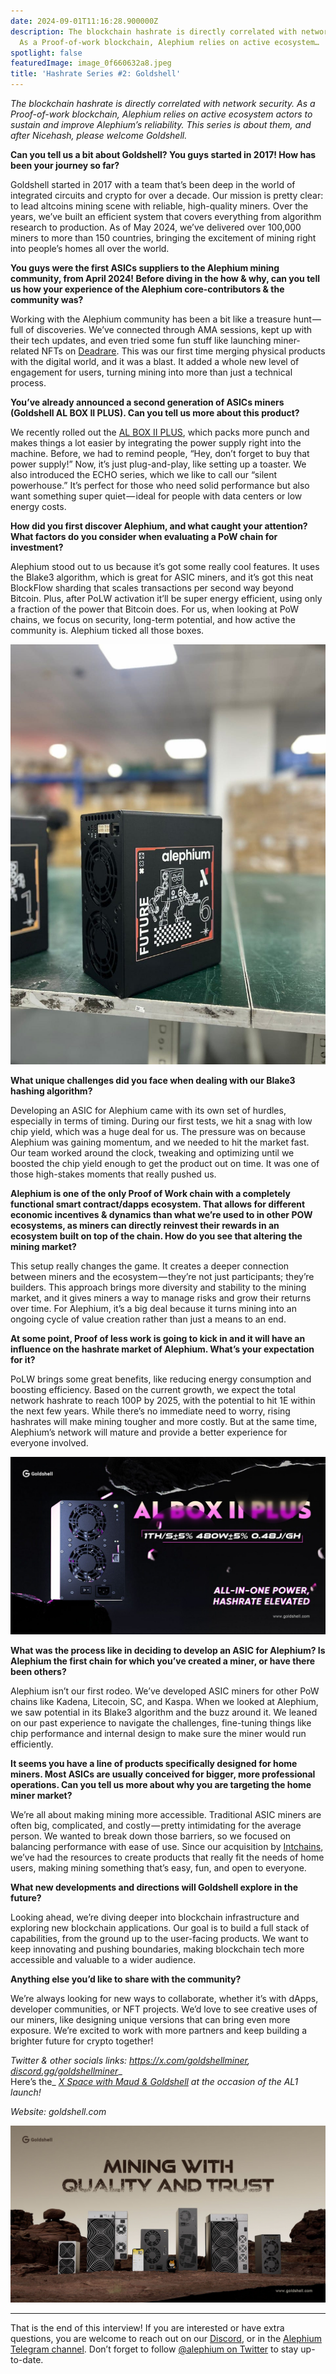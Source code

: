 ```yaml
---
date: 2024-09-01T11:16:28.900000Z
description: The blockchain hashrate is directly correlated with network security.
  As a Proof-of-work blockchain, Alephium relies on active ecosystem…
spotlight: false
featuredImage: image_0f660632a8.jpeg
title: 'Hashrate Series #2: Goldshell'
---
```


_The blockchain hashrate is directly correlated with network security. As a Proof-of-work blockchain, Alephium relies on active ecosystem actors to sustain and improve Alephium’s reliability. This series is about them, and after Nicehash, please welcome Goldshell._

**Can you tell us a bit about Goldshell? You guys started in 2017! How has been your journey so far?**

Goldshell started in 2017 with a team that’s been deep in the world of integrated circuits and crypto for over a decade. Our mission is pretty clear: to lead altcoins mining scene with reliable, high-quality miners. Over the years, we’ve built an efficient system that covers everything from algorithm research to production. As of May 2024, we’ve delivered over 100,000 miners to more than 150 countries, bringing the excitement of mining right into people’s homes all over the world.

**You guys were the first ASICs suppliers to the Alephium mining community, from April 2024! Before diving in the how & why, can you tell us how your experience of the Alephium core-contributors & the community was?**

Working with the Alephium community has been a bit like a treasure hunt — full of discoveries. We’ve connected through AMA sessions, kept up with their tech updates, and even tried some fun stuff like launching miner-related NFTs on <a href="https://deadrare.io/" data-href="https://deadrare.io/">Deadrare</a>. This was our first time merging physical products with the digital world, and it was a blast. It added a whole new level of engagement for users, turning mining into more than just a technical process.

**You’ve already announced a second generation of ASICs miners (Goldshell AL BOX II PLUS). Can you tell us more about this product?**

We recently rolled out the <a href="https://www.goldshell.com/product/goldshell-al-box-%E2%85%B1-plus/" data-href="https://www.goldshell.com/product/goldshell-al-box-%E2%85%B1-plus/">AL BOX II PLUS</a>, which packs more punch and makes things a lot easier by integrating the power supply right into the machine. Before, we had to remind people, “Hey, don’t forget to buy that power supply!” Now, it’s just plug-and-play, like setting up a toaster. We also introduced the ECHO series, which we like to call our “silent powerhouse.” It’s perfect for those who need solid performance but also want something super quiet — ideal for people with data centers or low energy costs.

**How did you first discover Alephium, and what caught your attention? What factors do you consider when evaluating a PoW chain for investment?**

Alephium stood out to us because it’s got some really cool features. It uses the Blake3 algorithm, which is great for ASIC miners, and it’s got this neat BlockFlow sharding that scales transactions per second way beyond Bitcoin. Plus, after PoLW activation it’ll be super energy efficient, using only a fraction of the power that Bitcoin does. For us, when looking at PoW chains, we focus on security, long-term potential, and how active the community is. Alephium ticked all those boxes.

![](image_b58009ba73.jpeg)

**What unique challenges did you face when dealing with our Blake3 hashing algorithm?**

Developing an ASIC for Alephium came with its own set of hurdles, especially in terms of timing. During our first tests, we hit a snag with low chip yield, which was a huge deal for us. The pressure was on because Alephium was gaining momentum, and we needed to hit the market fast. Our team worked around the clock, tweaking and optimizing until we boosted the chip yield enough to get the product out on time. It was one of those high-stakes moments that really pushed us.

**Alephium is one of the only Proof of Work chain with a completely functional smart contract/dapps ecosystem. That allows for different economic incentives & dynamics than what we’re used to in other POW ecosystems, as miners can directly reinvest their rewards in an ecosystem built on top of the chain. How do you see that altering the mining market?**

This setup really changes the game. It creates a deeper connection between miners and the ecosystem — they’re not just participants; they’re builders. This approach brings more diversity and stability to the mining market, and it gives miners a way to manage risks and grow their returns over time. For Alephium, it’s a big deal because it turns mining into an ongoing cycle of value creation rather than just a means to an end.

**At some point, Proof of less work is going to kick in and it will have an influence on the hashrate market of Alephium. What’s your expectation for it?**

PoLW brings some great benefits, like reducing energy consumption and boosting efficiency. Based on the current growth, we expect the total network hashrate to reach 100P by 2025, with the potential to hit 1E within the next few years. While there’s no immediate need to worry, rising hashrates will make mining tougher and more costly. But at the same time, Alephium’s network will mature and provide a better experience for everyone involved.

![](image_c54a595336.jpg)

**What was the process like in deciding to develop an ASIC for Alephium? Is Alephium the first chain for which you’ve created a miner, or have there been others?**

Alephium isn’t our first rodeo. We’ve developed ASIC miners for other PoW chains like Kadena, Litecoin, SC, and Kaspa. When we looked at Alephium, we saw potential in its Blake3 algorithm and the buzz around it. We leaned on our past experience to navigate the challenges, fine-tuning things like chip performance and internal design to make sure the miner would run efficiently.

**It seems you have a line of products specifically designed for home miners. Most ASICs are usually conceived for bigger, more professional operations. Can you tell us more about why you are targeting the home miner market?**

We’re all about making mining more accessible. Traditional ASIC miners are often big, complicated, and costly — pretty intimidating for the average person. We wanted to break down those barriers, so we focused on balancing performance with ease of use. Since our acquisition by <a href="https://intchains.com/" data-href="https://intchains.com/">Intchains</a>, we’ve had the resources to create products that really fit the needs of home users, making mining something that’s easy, fun, and open to everyone.

**What new developments and directions will Goldshell explore in the future?**

Looking ahead, we’re diving deeper into blockchain infrastructure and exploring new blockchain applications. Our goal is to build a full stack of capabilities, from the ground up to the user-facing products. We want to keep innovating and pushing boundaries, making blockchain tech more accessible and valuable to a wider audience.

**Anything else you’d like to share with the community?**

We’re always looking for new ways to collaborate, whether it’s with dApps, developer communities, or NFT projects. We’d love to see creative uses of our miners, like designing unique versions that can bring even more exposure. We’re excited to work with more partners and keep building a brighter future for crypto together!

_Twitter & other socials links:_ <a href="https://x.com/goldshellminer" data-href="https://x.com/goldshellminer"><em>https://x.com/goldshellminer</em></a>_,_ <a href="https://t.co/tg2fxjuAR9" data-href="https://t.co/tg2fxjuAR9"><em>discord.gg/goldshellminer</em></a>_  
Here’s the_ <a href="https://x.com/i/spaces/1BRJjPeAbYNKw" data-href="https://x.com/i/spaces/1BRJjPeAbYNKw"><em>X Space with Maud &amp; Goldshell</em></a> _at the occasion of the AL1 launch!_

_Website: goldshell.com_

![](image_2e7056085c.jpg)

---

That is the end of this interview! If you are interested or have extra questions, you are welcome to reach out on our [Discord](/discord), or in the <a href="https://t.me/alephiumgroup" data-href="https://t.me/alephiumgroup">Alephium Telegram channel</a>. Don’t forget to follow <a href="https://twitter.com/alephium" data-href="https://twitter.com/alephium">@alephium on Twitter</a> to stay up-to-date.
